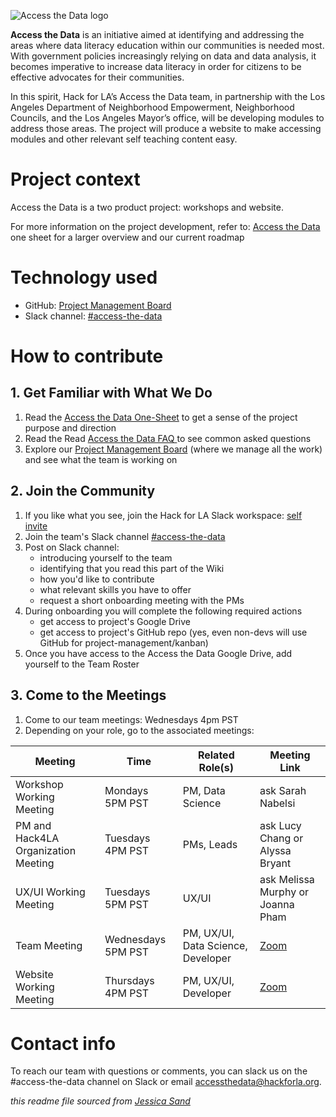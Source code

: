 ![Access the Data logo](https://www.hackforla.org/assets/images/projects/access-the-data.png)

**Access the Data** is an initiative aimed at identifying and addressing the areas where data literacy education within our communities is needed most. With government policies increasingly relying on data and data analysis, it becomes imperative to increase data literacy in order for citizens to be effective advocates for their communities. 

In this spirit, Hack for LA’s Access the Data team, in partnership with the Los Angeles Department of Neighborhood Empowerment, Neighborhood Councils, and the Los Angeles Mayor’s office, will be developing modules to address those areas. The project will produce a website to make accessing modules and other relevant self teaching content easy.

# Project context

Access the Data is a two product project: workshops and website. 

For more information on the project development, refer to: [Access the Data](https://github.com/hackforla/product-management/blob/master/project-one-sheets/Access-the-Data-One-Sheet.pdf)  one sheet for a larger overview and our current roadmap

# Technology used

- GitHub: [Project Management Board](https://github.com/hackforla/access-the-data/projects/1)
- Slack channel: [#access-the-data](https://hackforla.slack.com/archives/C01L2ANCG6M)

# How to contribute
## 1. Get Familiar with What We Do
1. Read the [Access the Data One-Sheet](https://docs.google.com/document/d/1bWWhI0Zuas22sdEEDC6sSuRYZ3gXiBZ8LuyNUmD_s7o/edit?usp=sharing) to get a sense of the project purpose and direction
2. Read the Read [Access the Data FAQ ](https://docs.google.com/document/d/1eCXRhByy4qMJGd3PvWFbYFPJpEP1YcvR8rg7GRPzfCs/edit?usp=sharing) to see common asked questions
3. Explore our [Project Management Board](https://github.com/hackforla/access-the-data/projects/1) (where we manage all the work) and see what the team is working on

## 2. Join the Community
1. If you like what you see, join the Hack for LA Slack workspace: [self invite](https://hackforla.org/slack)
2. Join the team's Slack channel [#access-the-data](https://hackforla.slack.com/archives/C01L2ANCG6M)
3. Post on Slack channel:
    - introducing yourself to the team
    - identifying that you read this part of the Wiki
    - how you'd like to contribute
    - what relevant skills you have to offer
    - request a short onboarding meeting with the PMs
5. During onboarding you will complete the following required actions
    - get access to project's Google Drive
    - get access to project's GitHub repo (yes, even non-devs will use GitHub for project-management/kanban)
8. Once you have access to the Access the Data Google Drive, add yourself to the Team Roster

## 3. Come to the Meetings
1. Come to our team meetings: Wednesdays 4pm PST 
2. Depending on your role, go to the associated meetings:

| Meeting     | Time | Related Role(s) | Meeting Link |
| ----------- | ----------- | ----------- |----------- |
| Workshop Working Meeting   | Mondays 5PM PST  |PM, Data Science| ask Sarah Nabelsi|
| PM and Hack4LA Organization Meeting   | Tuesdays 4PM PST | PMs, Leads | ask Lucy Chang or Alyssa Bryant|
| UX/UI Working Meeting   | Tuesdays 5PM PST| UX/UI | ask Melissa Murphy or Joanna Pham|
| Team Meeting   | Wednesdays 5PM PST      | PM, UX/UI, Data Science, Developer | [Zoom](https://us02web.zoom.us/j/81648388067) |
| Website Working Meeting   | Thursdays 4PM PST      | PM, UX/UI, Developer | [Zoom](https://us02web.zoom.us/j/87180592440) |

# Contact info

To reach our team with questions or comments, you can slack us on the #access-the-data channel on Slack or email accessthedata@hackforla.org.

*this readme file sourced from [Jessica Sand](http://jessicasand.com/other-stuff/just-enough-docs/)*
